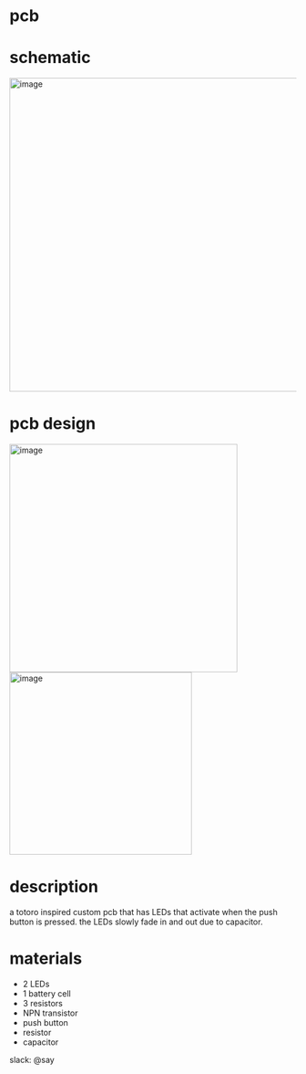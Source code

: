 # pcb

# schematic
<img width="550" alt="image" src="https://github.com/user-attachments/assets/bec80af7-fe7b-42cf-95fa-6a9ed03a36d4" />

# pcb design
<img width="400" alt="image" src="https://github.com/user-attachments/assets/07523e32-682a-4c91-b7ec-453109be26a8" />
<img width="320" alt="image" src="https://github.com/user-attachments/assets/2d72420b-4a73-4a7e-9221-81004af1661f" />

# description
a totoro inspired custom pcb that has LEDs that activate when the push button is pressed. the LEDs slowly fade in and out due to capacitor.

# materials

- 2 LEDs
- 1 battery cell
- 3 resistors
- NPN transistor
- push button
- resistor
- capacitor

slack: @say


